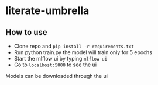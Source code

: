 # literate-umbrella
## How to use

  * Clone repo and `pip install -r requirements.txt` 
  * Run python train.py the model will train only for 5 epochs
  * Start the mlflow ui by typing `mlflow ui` 
  * Go to `localhost:5000` to see the ui

Models can be downloaded through the ui
